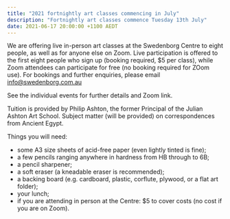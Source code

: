 ```yaml
---
title: "2021 fortnightly art classes commencing in July"
description: "Fortnightly art classes commence Tuesday 13th July"
date: 2021-06-17 20:00:00 +1100 AEDT
---
```


We are offering live in-person art classes at the Swedenborg Centre to eight people, as well as for anyone else on Zoom.
Live participation is offered to the first eight people who sign up (booking required, $5 per class), while Zoom attendees can participate for free (no booking required for ZOom use).
For bookings and further enquiries, please email info@swedenborg.com.au

See the individual events for further details and Zoom link.

Tuition is provided by Philip Ashton, the former Principal of the Julian Ashton Art School.
Subject matter (will be provided) on correspondences from Ancient Egypt.

Things you will need:
- some A3 size sheets of acid-free paper (even lightly tinted is fine);
- a few pencils ranging anywhere in hardness from HB through to 6B;
- a pencil sharpener; 
- a soft eraser (a kneadable eraser is recommended); 
- a backing board (e.g. cardboard, plastic, corflute, plywood, or a flat art folder);
- your lunch;
- if you are attending in person at the Centre: $5 to cover costs (no cost if you are on Zoom).